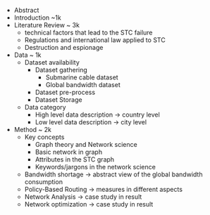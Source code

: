* Abstract
* Introduction ~1k
* Literature Review ~ 3k
    * technical factors that lead to the STC failure
    * Regulations and international law applied to STC
    * Destruction and espionage
* Data ~ 1k
    * Dataset availability
        * Dataset gathering
            * Submarine cable dataset
            * Global bandwidth dataset
        * Dataset pre-process
        * Dataset Storage
    * Data category
        * High level data description -> country level
        * Low level data description -> city level 
* Method ~ 2k
    * Key concepts
        * Graph theory and Network science
        * Basic network in graph
        * Attributes in the STC graph
        * Keywords/jargons in the network science
    * Bandwidth shortage -> abstract view of the global bandwidth consumption
    * Policy-Based Routing -> measures in different aspects
    * Network Analysis -> case study in result
    * Network optimization -> case study in result



